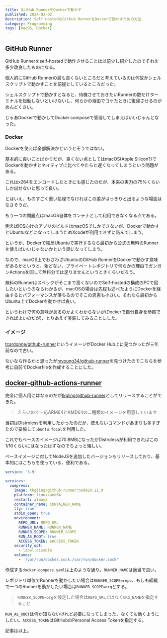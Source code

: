 ```yaml
---
title: GitHub RunnerをDockerで動かす 
published: 2024-02-02
description: Self HostedなGitHub RunnerをDockerで動かすための方法 
category: Programming
tags: [macOS, Docker]
---
```


## GitHub Runner

GitHub Runnerをself-hostedで動作させることは以前少し紹介したのでそれを多少改良したものになる。

個人的にGitHub Runnerの最も良くないところだと考えているのは何故かシェルスクリプトで動かすことを前提としているところだった。

シェルスクリプトで動かすとなると、待機させておきたいRunnerの数だけターミナルを起動しないといけないし、何らかの理由でコケたときに復帰させるのがめんどくさい。

じゃあDockerで動かしてDocker composeで管理してしまえばいいじゃんとなった。

### Docker

Dockerを使えば全部解決かというとそうではない。

基本的に良いことばかりだが、良くない点としてはmacOS(Apple Silicon?)でDockerを動かすとネイティブに比べてやたらと遅くなってしまうという問題がある。

これはx264をエンコードしたときにも感じたのだが、本来の実力の75%くらいしか出せないと思って良い。

とはいえ、ものすごく重い処理でなければこの差がはっきりと出るような場面はなさそうだ。

もう一つの問題点はmacOS自体をコンテナとして利用できなくなる点である。

例えばiOS向けのアプリのビルドはmacOSでしかできないが、Dockerで動かすとUbuntuなどになってしまうためXcodeが利用できずに詰んでしまう。

というか、Dockerで結局Ubuntuで実行するなら最初から公式の無料のRunnerを使えばいいじゃないかという話になってしまう。

なので、macOS上でわざわざUbuntuのGitHub RunnerをDockerで動かす意味があるかというと、殆どない。プライベートレポジトリで何らかの理由でガンガンActionsを回して無料分では足りませんというときくらいだろう。

無料のRunnerはスペックがそこまで高くないのでSelf-hostedの構成のPCで回したいというのならわかるが、macOSの場合は先程も述べたようにDockerを経由するとパフォーマンスが落ちるのでそこの恩恵も小さい。それなら最初からUbuntu上でDockerを動かせば良い。

というわけで何の意味があるのかよくわからないが(Dockerで自分自身を参照できればよいのだが)、とりあえず実装してみることにした。

### イメージ

[tcardonne/github-runner](https://hub.docker.com/r/tcardonne/github-runner)というイメージがDocker Hub上に見つかったが三年前なので古い。

ないなら作るかと思ったが[myoung34/github-runner](https://hub.docker.com/r/myoung34/github-runner)を見つけたのでこちらを参考に自前でDockerfileを作成することにした。

## [docker-github-actions-runner](https://github.com/tkgstrator/docker-github-actions-runner)

完全に個人用にはなるのだが[tkgling/github-runner](https://hub.docker.com/r/tkgling/github-runner)としてリリースすることができた。

> えらいので一応ARM64とAMD64の二種類のイメージを用意しています

当初はDistrolessを利用したかったのだが、使えないコマンドがあまりも多すぎたので妥協して`ubuntu:focal`を利用した。

これでもベースのイメージは70.8MBになったがDistrolessが利用できればこの1/10くらいにはなったはずなのでちょっと悔しい。

ベースイメージに対してNodeJSを追加したバージョンもリリースしており、基本的にはこちらを使っている、便利である。

```yaml
version: '3.9'

services:
  vuepress:
    image: tkgling/github-runner:node20.11.0
    platform: linux/amd64
    restart: always
    container_name: CONTAINER_NAME
    tty: true  
    stdin_open: true
    environment:
      REPO_URL: REPO_URL
      RUNNER_NAME: RUNNER_NAME 
      RUNNER_SCOPE: RUNNER_SCOPE
      RUN_AS_ROOT: true
      ACCESS_TOKEN: $ACCESS_TOKEN
    security_opt:
      - label:disable
    volumes:
      - '/var/run/docker.sock:/var/run/docker.sock'
```

作成する`docker-compose.yaml`は上のような通り。`RUNNER_NAME`は適当で良い。

レポジトリ単位でRunnerを動かしたい場合は`RUNNER_SCOPE=repo`、もしも組織で一つのRunnerを動かしたい場合は`RUNNER_SCOPE=org`とする。

> `RUNNER_SCOPE=org`を設定した場合は`REPO_URL`ではなく`ORG_NAME`を指定すること

`RUN_AS_ROOT`は何か知らないけれど必要になってしまった、なくても動くようにしたい。`ACCESS_TOKEN`はGitHubのPersonal Access Tokenを指定する。

記事は以上。